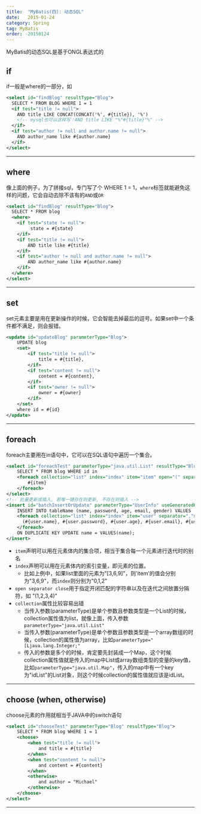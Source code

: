 ```yaml
---
title:  "MyBatis(四): 动态SQL"
date:   2015-01-24
category: Spring  
tag: MyBatis
order: -20150124
---
```


MyBatis的动态SQL是基于ONGL表达式的

## if

if一般是where的一部分，如

~~~xml
<select id="findBlog" resultType="Blog">
  SELECT * FROM BLOG WHERE 1 = 1
  <if test="title != null">
    AND title LIKE CONCAT(CONCAT('%', #{title}), '%')
    <!-- mysql也可以这样写：AND title LIKE "%"#{title}"%" -->
  </if>
  <if test="author != null and author.name != null">
    AND author_name like #{author.name}
  </if>
</select>
~~~

*****

## where
像上面的例子，为了拼接sql，专门写了个 WHERE 1 = 1，`where`标签就能避免这样的问题，它会自动去除不该有的`AND`或`OR`

~~~xml
<select id="findBlog" resultType="Blog">
  SELECT * FROM blog
  <where>
    <if test="state != null">
         state = #{state}
    </if>
    <if test="title != null">
        AND title like #{title}
    </if>
    <if test="author != null and author.name != null">
        AND author_name like #{author.name}
    </if>
  </where>
</select>
~~~

*****

## set
set元素主要是用在更新操作的时候，它会智能去掉最后的逗号。如果set中一个条件都不满足，则会报错。

~~~xml
<update id="updateBlog" parameterType="Blog">  
    UPDATE blog  
    <set>  
        <if test="title != null">  
            title = #{title},  
        </if>  
        <if test="content != null">  
            content = #{content},  
        </if>  
        <if test="owner != null">  
            owner = #{owner}  
        </if>  
    </set>  
    where id = #{id}  
</update>  
~~~

*****

## foreach
foreach主要用在in语句中，它可以在SQL语句中遍历一个集合。

~~~xml
<select id="foreachTest" parameterType="java.util.List" resultType="Blog">  
    SELECT * FROM blog WHERE id in  
    <foreach collection="list" index="index" item="item" open="(" separator="," close=")">  
        #{item}  
    </foreach>  
</select>
<!-- 批量更新或插入, 若唯一键存在则更新, 不存在则插入 -->
<insert id="batchInsertOrUpdate" parameterType="UserInfo" useGeneratedKeys="true" keyProperty="id">
    INSERT INTO tableName (name, password, age, email, gender) VALUES
    <foreach collection="list" index="index" item="user" separator=",">
      (#{user.name}, #{user.password}, #{user.age}, #{user.email}, #{user.gender})
    </foreach>
    ON DUPLICATE KEY UPDATE name = VALUES(name);
</insert>
~~~

* `item`声明可以用在元素体内的集合项，相当于集合每一个元素进行迭代时的别名  
* `index`声明可以用在元素体内的索引变量，即元素的位置。
  * 比如上例中，如果list里面的元素为"[3,6,9]"，则'item'的值会分别为"3,6,9"，而`index`则分别为"0,1,2"
* `open separator close`用于指定开闭匹配的字符串以及在迭代之间放置分隔符，如 "(1,2,3,4)"
* `collection`属性比较容易出错
  * 当传入参数(parameterType)是单个参数且参数类型是一个List的时候，collection属性值为list，就像上面，传入参数`parameterType="java.util.List"`
  * 当传入参数(parameterType)是单个参数且参数类型是一个array数组的时候，collection的属性值为array，比如`parameterType="[Ljava.lang.Integer;"`
  * 传入的参数是多个的时候，肯定要先封装成一个Map，这个时候collection属性值就是传入的map中List或array数组类型的变量的key值，比如`parameterType="java.util.Map"`，传入的map中有一个key为"idList"的List对象，则这个时候collection的属性值就应该是idList。

*****

## choose (when, otherwise)
choose元素的作用就相当于JAVA中的switch语句

~~~xml
<select id="chooseTest" parameterType="Blog" resultType="Blog">  
    SELECT * FROM blog WHERE 1 = 1   
    <choose>  
        <when test="title != null">  
            and title = #{title}  
        </when>  
        <when test="content != null">  
            and content = #{content}  
        </when>  
        <otherwise>  
            and author = "Michael"  
        </otherwise>  
    </choose>  
</select>
~~~

*****
